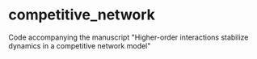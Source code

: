 # competitive_network
Code accompanying the manuscript "Higher-order interactions stabilize dynamics in a competitive network model"
